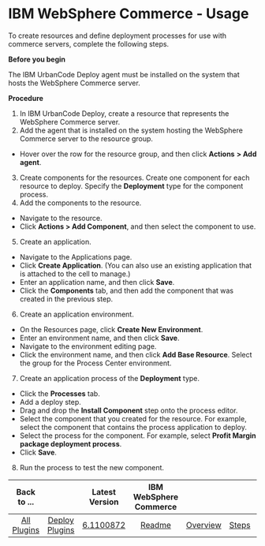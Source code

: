 
# IBM WebSphere Commerce - Usage


To create resources and define deployment processes for use with commerce servers, complete the following steps.

**Before you begin**

The IBM UrbanCode Deploy agent must be installed on the system that hosts the WebSphere Commerce server.

**Procedure**

1. In IBM UrbanCode Deploy, create a resource that represents the WebSphere Commerce server.
2. Add the agent that is installed on the system hosting the WebSphere Commerce server to the resource group.
* Hover over the row for the resource group, and then click **Actions** **> Add agent**.
3. Create components for the resources. Create one component for each resource to deploy. Specify the **Deployment** type for the component process.
4. Add the components to the resource.
* Navigate to the resource.
* Click **Actions > Add Component**, and then select the component to use.
5. Create an application.
* Navigate to the Applications page.
* Click **Create Application**. (You can also use an existing application that is attached to the cell to manage.)
* Enter an application name, and then click **Save**.
* Click the **Components** tab, and then add the component that was created in the previous step.
6. Create an application environment.
* On the Resources page, click **Create New Environment**.
* Enter an environment name, and then click **Save**.
* Navigate to the environment editing page.
* Click the environment name, and then click **Add Base Resource**. Select the group for the Process Center environment.
7. Create an application process of the **Deployment** type.
* Click the **Processes** tab.
* Add a deploy step.
* Drag and drop the **Install Component** step onto the process editor.
* Select the component that you created for the resource. For example, select the component that contains the process application to deploy.
* Select the process for the component. For example, select **Profit Margin package deployment process**.
* Click **Save**.
8. Run the process to test the new component.

|Back to ...||Latest Version|IBM WebSphere Commerce ||||
| :---: | :---: | :---: | :---: | :---: | :---: | :---: |
|[All Plugins](../../index.md)|[Deploy Plugins](../README.md)|[6.1100872](https://raw.githubusercontent.com/UrbanCode/IBM-UCD-PLUGINS/main/files/WebSphereCommerce/WebSphereCommerce-6.1100872.zip)|[Readme](README.md)|[Overview](overview.md)|[Steps](steps.md)|[Downloads](downloads.md)|
